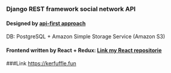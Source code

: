 ### Django REST framework social network API 

#### Designed by [api-first approach](https://medium.com/adobetech/three-principles-of-api-first-design-fa6666d9f694 "API First Design")

DB: PostgreSQL + Amazon Simple Storage Service (Amazon S3)

#### Frontend written by React + Redux: [Link my React repositorie](https://github.com/MaximMukhametov/social-network "Kerfuffle SPA")

###Link https://kerfuffle.fun